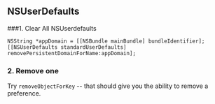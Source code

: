 ## NSUserDefaults

###1. Clear All NSUserdefaults

	NSString *appDomain = [[NSBundle mainBundle] bundleIdentifier];
	[[NSUserDefaults standardUserDefaults] removePersistentDomainForName:appDomain];

### 2. Remove one

Try `removeObjectForKey` -- that should give you the ability to remove a preference.

